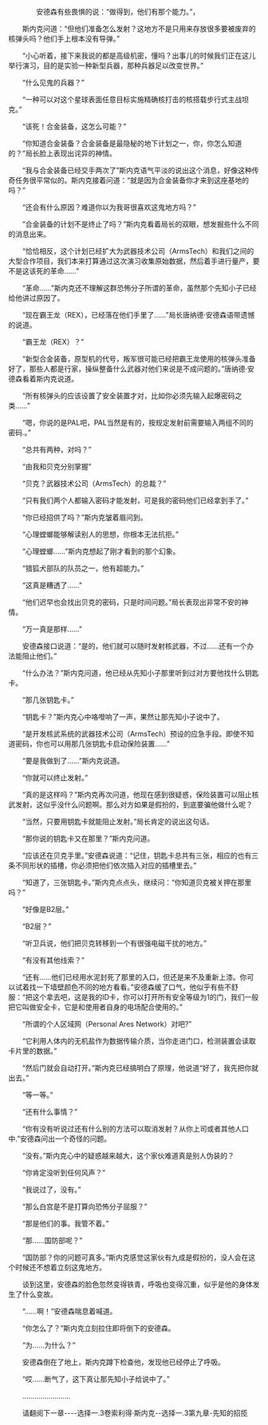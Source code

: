 <div class="read-content j_readContent" id="">
                <p>　　　　安德森有些畏惧的说：“做得到，他们有那个能力。”，<p>　　斯内克问道：“但他们准备怎么发射？这地方不是只用来存放很多要被废弃的核弹头吗？他们手上根本没有导弹。”<p>　　“小心听着，接下来我说的都是高级机密，懂吗？出事儿的时候我们正在这儿举行演习，目的是实验一种新型兵器，那种兵器足以改变世界。”<p>　　“什么见鬼的兵器？”<p>　　“一种可以对这个星球表面任意目标实施精确核打击的核搭载步行式主战坦克。”<p>　　“该死！合金装备，这怎么可能？”<p>　　“你知道合金装备？合金装备是最隐秘的地下计划之一，你，你怎么知道的？”局长脸上表现出诧异的神情。<p>　　“我与合金装备已经交手两次了”斯内克语气平淡的说出这个消息，好像这种传奇任务很平常似的。斯内克接着问道：“就是因为合金装备你才来到这座基地的吗？”<p>　　“还会有什么原因？难道你以为我哥很喜欢这鬼地方吗？”<p>　　”合金装备的计划不是终止了吗？”斯内克看着局长的双眼，想发掘些什么不同的消息出来。<p>　　“恰恰相反，这个计划已经扩大为武器技术公司（ArmsTech）和我们之间的大型合作项目，我们本来打算通过这次演习收集原始数据，然后着手进行量产，要不是这该死的革命……”<p>　　“革命……”斯内克还不理解这群恐怖分子所谓的革命，虽然那个先知小子已经给他讲过原因了。<p>　　“现在霸王龙（REX），已经落在他们手里了……”局长唐纳德·安德森语带遗憾的说道。<p>　　“霸王龙（REX）？”<p>　　“新型合金装备，原型机的代号，叛军很可能已经把霸王龙使用的核弹头准备好了，那些人都是行家，操纵整备什么武器对他们来说是不成问题的。”唐纳德·安德森看着斯内克说道。<p>　　“所有核弹头的应该设置了安全装置才对，比如你必须先输入起爆密码之类……”<p>　　“嗯，你说的是PAL吧，PAL当然是有的，按规定发射前需要输入两组不同的密码.。”<p>　　“总共有两种，对吗？”<p>　　“由我和贝克分别掌握”<p>　　“贝克？武器技术公司（ArmsTech）的总裁？”<p>　　“只有我们两个人都输入密码才能发射，可是我的密码他们已经拿到手了。”<p>　　“你已经招供了吗？”斯内克皱着眉问到。<p>　　“心理螳螂能够解读别人的思想，你根本无法抗拒。”<p>　　“心理螳螂……”斯内克想起了刚才看到的那个幻象。<p>　　“猎狐犬部队的队员之一，他有超能力。”<p>　　“这真是糟透了……”<p>　　“他们迟早也会找出贝克的密码，只是时间问题。”局长表现出非常不安的神情。<p>　　“万一真是那样……”<p>　　安德森接口说道：“是的，他们就可以随时发射核武器，不过……还有一个办法能阻止他们。”<p>　　“什么办法？”斯内克问道，他已经从先知小子那里听到过对方要他找什么钥匙卡。<p>　　“那几张钥匙卡。”<p>　　“钥匙卡？”斯内克心中咯噔响了一声，果然让那先知小子说中了。<p>　　“是开发核武系统的武器技术公司（ArmsTech）预设的应急手段。即使不知道密码，你也可以用那几张钥匙卡启动保险装置……”<p>　　“要是我做到了……”斯内克说道。<p>　　“你就可以终止发射。”<p>　　“真的是这样吗？”斯内克再次问道，他现在感到很疑惑，保险装置可以阻止核武发射，这似乎没什么问题啊。那么对方如果是假扮的，到底要骗他做什么呢？<p>　　“当然，只要用钥匙卡就能阻止发射。”局长肯定的说出这句话。<p>　　“那你说的钥匙卡又在那里？”斯内克问道。<p>　　“应该还在贝克手里。”安德森说道：“记住，钥匙卡总共有三张，相应的也有三条不同形状的插槽，你必须把他们依次插入对应的插槽里去。”<p>　　“知道了，三张钥匙卡。”斯内克点点头，继续问：“你知道贝克被关押在那里吗？”<p>　　“好像是B2层。”<p>　　“B2层？”<p>　　“听卫兵说，他们把贝克转移到一个有很强电磁干扰的地方。”<p>　　“有没有其他线索？”<p>　　“还有……他们已经用水泥封死了那里的入口，但还是来不及重新上漆。你可以试着找一下墙壁颜色不同的地方看看。”安德森缓了口气，他似乎有些不舒服：“把这个拿去吧，这是我的ID卡，你可以打开所有安全等级为1的门，我们一般把它叫做安全卡，它是和使用者自身的电场配合使用的。”<p>　　“所谓的个人区域网（Personal Ares Network）对吧?”<p>　　“它利用人体内的无机盐作为数据传输介质，当你走进门口，检测装置会读取卡片里的数据。”<p>　　“然后门就会自动打开。”斯内克已经搞明白了原理，他说道“好了，我先把你就出去。”<p>　　“等一等。”<p>　　“还有什么事情？”<p>　　“你有没有听说过还有什么别的方法可以取消发射？从你上司或者其他人口中.”安德森问出一个奇怪的问题。<p>　　“没有。”斯内克心中的疑惑越来越大，这个家伙难道真是别人伪装的？<p>　　“你肯定没听到任何风声？”<p>　　“我说过了，没有。”<p>　　“那么白宫是不是打算向恐怖分子屈服？”<p>　　“那是他们的事。我管不着。”<p>　　“那……国防部呢？”<p>　　“国防部？你的问题可真多。”斯内克感觉这家伙有九成是假扮的，没人会在这个时候还不想着立刻这鬼地方。<p>　　谈到这里，安德森的脸色忽然变得铁青，呼吸也变得沉重，似乎是他的身体发生了什么变故。<p>　　“……啊！”安德森喘息着喊道。<p>　　“你怎么了？”斯内克立刻拉住即将倒下的安德森。<p>　　“为……为什么？”<p>　　安德森倒在了地上，斯内克蹲下检查他，发现他已经停止了呼吸。<p>　　“哎……断气了，这下真让那先知小子给说中了。”<p>　　……………………<p>　　请翻阅下一章----选择一.3卷索利得·斯内克--选择一.3第九章-先知的招揽<p>　　<p> 
            </div>